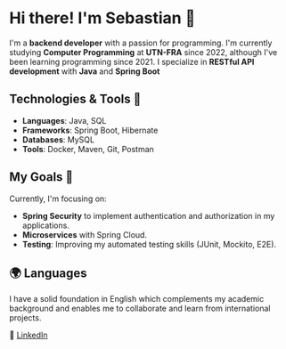 # Hi there! I'm Sebastian 👋

I'm a **backend developer** with a passion for programming. I'm currently studying **Computer Programming** at **UTN-FRA** since 2022, although I've been learning programming since 2021. I specialize in **RESTful API development** with **Java** and **Spring Boot**

## Technologies & Tools 🚀

- **Languages**: Java, SQL
- **Frameworks**: Spring Boot, Hibernate
- **Databases**: MySQL
- **Tools**: Docker, Maven, Git, Postman

## My Goals 🎯

Currently, I'm focusing on:

- **Spring Security** to implement authentication and authorization in my applications.
- **Microservices** with Spring Cloud.
- **Testing**: Improving my automated testing skills (JUnit, Mockito, E2E).
  
## 🌍 Languages

I have a solid foundation in English which complements my academic background and enables me to collaborate and learn from international projects.



🔗 [LinkedIn](https://www.linkedin.com/in/sebastian-serrano-7978b2227/)





<!--
**SebastianSerranoB/SebastianSerranoB** is a ✨ _special_ ✨ repository because its `README.md` (this file) appears on your GitHub profile.

Here are some ideas to get you started:

- 🔭 I’m currently working on ...
- 🌱 I’m currently learning ...
- 👯 I’m looking to collaborate on ...
- 🤔 I’m looking for help with ...
- 💬 Ask me about ...
- 📫 How to reach me: ...
- 😄 Pronouns: ...
- ⚡ Fun fact: ...
-->
